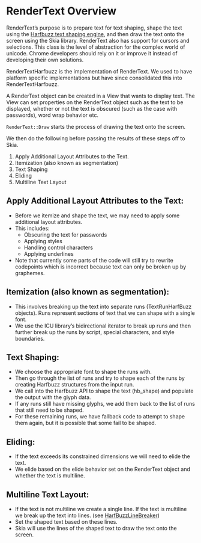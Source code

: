 # RenderText Overview

RenderText’s purpose is to prepare text for text shaping, shape the text using
the [Harfbuzz text shaping
engine](https://harfbuzz.github.io/what-is-harfbuzz.html), and then draw the
text onto the screen using the Skia library. RenderText also has support for
cursors and selections. This class is the level of abstraction for the complex
world of unicode. Chrome developers should rely on it or improve it instead of
developing their own solutions.

RenderTextHarfbuzz is the implementation of RenderText. We used to have platform
specific implementations but have since consolidated this into
RenderTextHarfbuzz.

A RenderText object can be created in a View that wants to display text. The
View can set properties on the RenderText object such as the text to be
displayed, whether or not the text is obscured (such as the case with
passwords), word wrap behavior etc.

`RenderText::Draw` starts the process of drawing the text onto the screen.

We then do the following before passing the results of these steps off to Skia.
1. Apply Additional Layout Attributes to the Text.
2. Itemization (also known as segmentation)
3. Text Shaping
4. Eliding
5. Multiline Text Layout


## Apply Additional Layout Attributes to the Text:
* Before we itemize and shape the text, we may need to apply some additional
  layout attributes.
* This includes:
    * Obscuring the text for passwords
    * Applying styles
    * Handling control characters
    * Applying underlines
* Note that currently some parts of the code will still try to rewrite
  codepoints which is incorrect because text can only be broken up by graphemes.

## Itemization (also known as segmentation):

* This involves breaking up the text into separate runs (TextRunHarfBuzz
  objects). Runs represent sections of text that we can shape with a single
  font.
* We use the ICU library’s bidirectional iterator to break up runs and then
  further break up the runs by script, special characters, and style boundaries.

## Text Shaping:

* We choose the appropriate font to shape the runs with.
* Then go through the list of runs and try to shape each of the runs by creating
  Harfbuzz structures from the input run.
* We call into the Harfbuzz API to shape the text (hb_shape) and populate the
  output with the glyph data.
* If any runs still have missing glyphs, we add them back to the list of runs
  that still need to be shaped.
* For these remaining runs, we have fallback code to attempt to shape them
  again, but it is possible that some fail to be shaped.

## Eliding:
* If the text exceeds its constrained dimensions we will need to elide the text.
* We elide based on the elide behavior set on the RenderText object and whether
  the text is multiline.

## Multiline Text Layout:
* If the text is not multiline we create a single line. If the text is multiline
  we break up the text into lines. (see
  [HarfBuzzLineBreaker](https://source.chromium.org/chromium/chromium/src/+/main:ui/gfx/render_text_harfbuzz.cc;l=409;drc=adb945c5a0060e6024cb174f6027d13d7ff03058;bpv=1;bpt=1))
* Set the shaped text based on these lines.
* Skia will use the lines of the shaped text to draw the text onto the screen.
